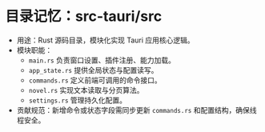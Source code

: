 # 目录记忆：src-tauri/src

- 用途：Rust 源码目录，模块化实现 Tauri 应用核心逻辑。
- 模块职能：
  - `main.rs` 负责窗口设置、插件注册、能力加载。
  - `app_state.rs` 提供全局状态与配置读写。
  - `commands.rs` 定义前端可调用的命令接口。
  - `novel.rs` 实现文本读取与分页算法。
  - `settings.rs` 管理持久化配置。
- 贡献规范：新增命令或状态字段需同步更新 `commands.rs` 和配置结构，确保线程安全。
